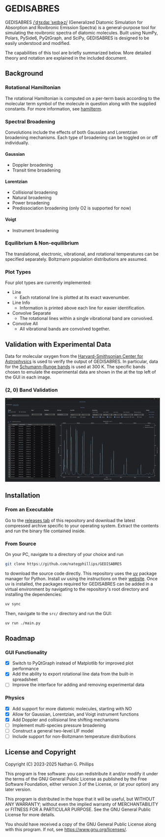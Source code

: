 # GEDISABRES 

GEDISABRES [/ˈdʒɛdaɪ ˈseɪbɚz/](https://ipa-reader.com/?text=ˈdʒɛdaɪˈseɪbɚz&voice=Matthew) (Generalized Diatomic Simulation for Absorption and Rovibronic Emission Spectra) is a general-purpose tool for simulating the rovibronic spectra of diatomic molecules. Built using NumPy, Polars, PySide6, PyQtGraph, and SciPy, GEDISABRES is designed to be easily understood and modified.

The capabilities of this tool are briefly summarized below. More detailed theory and notation are explained in the included document.

## Background

### Rotational Hamiltonian

The rotational Hamiltonian is computed on a per-term basis according to the molecular term symbol of the molecule in question along with the supplied constants. For more information, see [hamilterm](https://github.com/nategphillips/hamilterm).

### Spectral Broadening

Convolutions include the effects of both Gaussian and Lorentzian broadening mechanisms. Each type of broadening can be toggled on or off individually.

#### Gaussian

- Doppler broadening
- Transit time broadening

#### Lorentzian

- Collisional broadening
- Natural broadening
- Power broadening
- Predissociation broadening (only O2 is supported for now)

#### Voigt

- Instrument broadening

### Equilibrium & Non-equilibrium

The translational, electronic, vibrational, and rotational temperatures can be specified separately. Boltzmann population distributions are assumed.

### Plot Types

Four plot types are currently implemented:

- Line
  - Each rotational line is plotted at its exact wavenumber.
- Line Info
  - Information is printed above each line for easier identification.
- Convolve Separate
  - The rotational lines within a single vibrational band are convolved.
- Convolve All
  - All vibrational bands are convolved together.

## Validation with Experimental Data

Data for molecular oxygen from the [Harvard-Smithsonian Center for Astrophysics](https://www.cfa.harvard.edu/) is used to verify the output of GEDISABRES. In particular, data for the [Schumann–Runge bands](https://lweb.cfa.harvard.edu/amp/ampdata/o2pub92/S-R.html) is used at 300 K. The specific bands chosen to emulate the experimental data are shown in the at the top left of the GUI in each image.

### (2, 0) Band Validation

![(2, 0) Band Validation](img/example_20.webp)

## Installation

### From an Executable

Go to the [releases tab](https://github.com/nategphillips/GEDISABRES/releases) of this repository and download the latest compressed archive specific to your operating system. Extract the contents and run the binary file contained inside.

### From Source

On your PC, navigate to a directory of your choice and run

```bash
git clone https://github.com/nategphillips/GEDISABRES
```

to download the source code directly. This repository uses the [uv](https://github.com/astral-sh/uv) package manager for Python. Install uv using the instructions on their [website](https://docs.astral.sh/uv/). Once uv is installed, the packages required for GEDISABRES can be added in a virtual environment by navigating to the repository's root directory and installing the dependencies:

```bash
uv sync
```

Then, navigate to the `src/` directory and run the GUI:

```bash
uv run ./main.py
```

## Roadmap

### GUI Functionality

- [x] Switch to PyQtGraph instead of Matplotlib for improved plot performance
- [x] Add the ability to export rotational line data from the built-in spreadsheet
- [ ] Improve the interface for adding and removing experimental data

### Physics

- [x] Add support for more diatomic molecules, starting with $\text{NO}$
- [x] Allow for Gaussian, Lorentzian, and Voigt instrument functions
- [x] Add Doppler and collisional line shifting mechanisms
- [ ] Implement multi-species pressure broadening
- [ ] Construct a general two-level LIF model
- [ ] Include support for non-Boltzmann temperature distributions

## License and Copyright

Copyright (C) 2023-2025 Nathan G. Phillips

This program is free software: you can redistribute it and/or modify
it under the terms of the GNU General Public License as published by
the Free Software Foundation, either version 3 of the License, or
(at your option) any later version.

This program is distributed in the hope that it will be useful,
but WITHOUT ANY WARRANTY; without even the implied warranty of
MERCHANTABILITY or FITNESS FOR A PARTICULAR PURPOSE.  See the
GNU General Public License for more details.

You should have received a copy of the GNU General Public License
along with this program.  If not, see <https://www.gnu.org/licenses/>.
